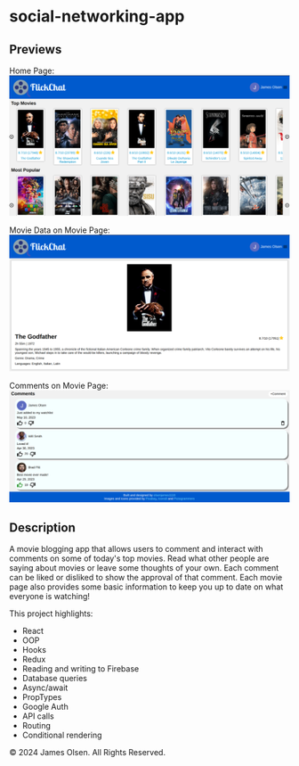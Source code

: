 # social-networking-app

## Previews

Home Page:
![Alt text](./src/images/HomePage.png)

Movie Data on Movie Page:
![Alt text](./src/images/MovieData.png)

Comments on Movie Page:
![Alt text](./src/images/Comments.png)

## Description

A movie blogging app that allows users to comment and interact with comments on some of today's top movies. Read what other people are saying about movies or leave some thoughts of your own. Each comment can be liked or disliked to show the approval of that comment. Each movie page also provides some basic information to keep you up to date on what everyone is watching!

This project highlights:

- React
- OOP
- Hooks
- Redux
- Reading and writing to Firebase
- Database queries
- Async/await
- PropTypes
- Google Auth
- API calls
- Routing
- Conditional rendering

© 2024 James Olsen. All Rights Reserved.
